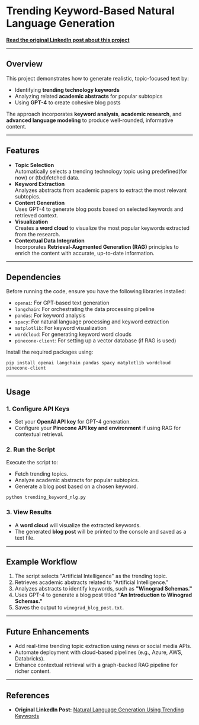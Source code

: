 <h1><b>Trending Keyword-Based Natural Language Generation</b></h1>

<p>
  <a href="https://www.linkedin.com/feed/update/urn:li:activity:7265881345527037952">
    <b>Read the original LinkedIn post about this project</b>
  </a>
</p>

---

<h2><b>Overview</b></h2>

<p>
  This project demonstrates how to generate realistic, topic-focused text by:
</p>
<ul>
  <li>Identifying <b>trending technology keywords</b></li>
  <li>Analyzing related <b>academic abstracts</b> for popular subtopics</li>
  <li>Using <b>GPT-4</b> to create cohesive blog posts</li>
</ul>
<p>
  The approach incorporates <b>keyword analysis</b>, <b>academic research</b>, and <b>advanced language modeling</b> to produce well-rounded, informative content.
</p>

---

<h2><b>Features</b></h2>

<ul>
  <li><b>Topic Selection</b><br>
      Automatically selects a trending technology topic using predefined(for now) or (tbd)fetched data.</li>
  <li><b>Keyword Extraction</b><br>
      Analyzes abstracts from academic papers to extract the most relevant subtopics.</li>
  <li><b>Content Generation</b><br>
      Uses GPT-4 to generate blog posts based on selected keywords and retrieved context.</li>
  <li><b>Visualization</b><br>
      Creates a <b>word cloud</b> to visualize the most popular keywords extracted from the research.</li>
  <li><b>Contextual Data Integration</b><br>
      Incorporates <b>Retrieval-Augmented Generation (RAG)</b> principles to enrich the content with accurate, up-to-date information.</li>
</ul>

---

<h2><b>Dependencies</b></h2>

<p>Before running the code, ensure you have the following libraries installed:</p>
<ul>
  <li><code>openai</code>: For GPT-based text generation</li>
  <li><code>langchain</code>: For orchestrating the data processing pipeline</li>
  <li><code>pandas</code>: For keyword analysis</li>
  <li><code>spacy</code>: For natural language processing and keyword extraction</li>
  <li><code>matplotlib</code>: For keyword visualization</li>
  <li><code>wordcloud</code>: For generating keyword word clouds</li>
  <li><code>pinecone-client</code>: For setting up a vector database (if RAG is used)</li>
</ul>

<p>Install the required packages using:</p>

<pre><code>pip install openai langchain pandas spacy matplotlib wordcloud pinecone-client</code></pre>

---

<h2><b>Usage</b></h2>

<h3><b>1. Configure API Keys</b></h3>
<ul>
  <li>Set your <b>OpenAI API key</b> for GPT-4 generation.</li>
  <li>Configure your <b>Pinecone API key and environment</b> if using RAG for contextual retrieval.</li>
</ul>

<h3><b>2. Run the Script</b></h3>
<p>Execute the script to:</p>
<ul>
  <li>Fetch trending topics.</li>
  <li>Analyze academic abstracts for popular subtopics.</li>
  <li>Generate a blog post based on a chosen keyword.</li>
</ul>

<pre><code>python trending_keyword_nlg.py</code></pre>

<h3><b>3. View Results</b></h3>
<ul>
  <li>A <b>word cloud</b> will visualize the extracted keywords.</li>
  <li>The generated <b>blog post</b> will be printed to the console and saved as a text file.</li>
</ul>

---

<h2><b>Example Workflow</b></h2>

<ol>
  <li>The script selects "Artificial Intelligence" as the trending topic.</li>
  <li>Retrieves academic abstracts related to "Artificial Intelligence."</li>
  <li>Analyzes abstracts to identify keywords, such as <b>"Winograd Schemas."</b></li>
  <li>Uses GPT-4 to generate a blog post titled <b>"An Introduction to Winograd Schemas."</b></li>
  <li>Saves the output to <code>winograd_blog_post.txt</code>.</li>
</ol>

---

<h2><b>Future Enhancements</b></h2>

<ul>
  <li>Add real-time trending topic extraction using news or social media APIs.</li>
  <li>Automate deployment with cloud-based pipelines (e.g., Azure, AWS, Databricks).</li>
  <li>Enhance contextual retrieval with a graph-backed RAG pipeline for richer content.</li>
</ul>

---

<h2><b>References</b></h2>

<ul>
  <li>
    <b>Original LinkedIn Post:</b>
    <a href="https://www.linkedin.com/feed/update/urn:li:activity:7265881345527037952">
      Natural Language Generation Using Trending Keywords
    </a>
  </li>
</ul>
